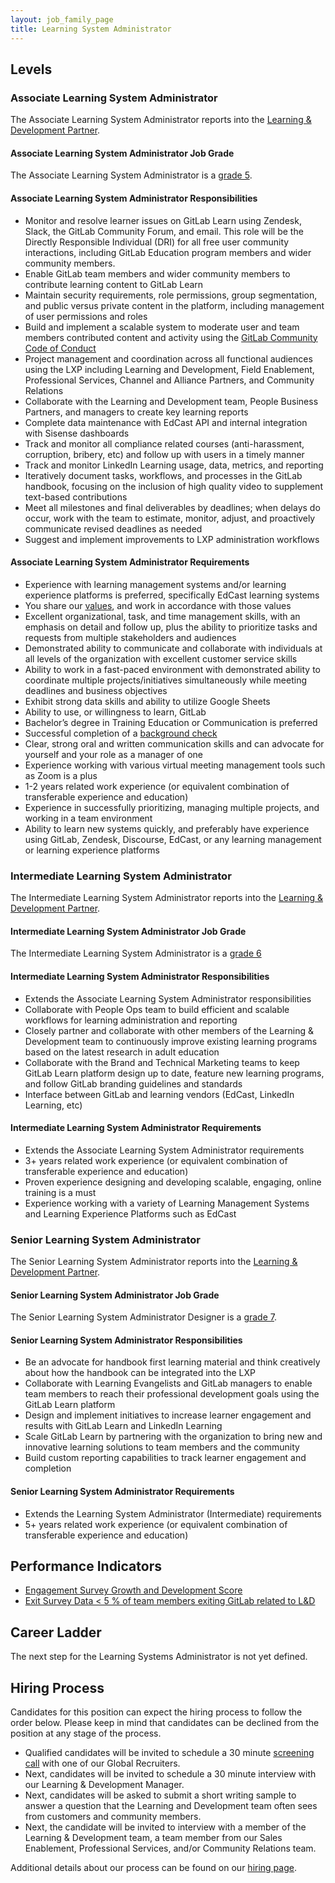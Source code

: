 ```yaml
---
layout: job_family_page
title: Learning System Administrator
---
```


## Levels

### Associate Learning System Administrator

The Associate Learning System Administrator reports into the [Learning & Development Partner](/job-families/people-ops/learning-development/#learning-and-development-partner).

#### Associate Learning System Administrator Job Grade

The Associate Learning System Administrator is a [grade 5](/handbook/total-rewards/compensation/compensation-calculator/#gitlab-job-grades).

#### Associate Learning System Administrator Responsibilities

- Monitor and resolve learner issues on GitLab Learn using Zendesk, Slack, the GitLab Community Forum, and email. This role will be the Directly Responsible Individual (DRI) for all free user community interactions, including GitLab Education program members and wider community members.
- Enable GitLab team members and wider community members to contribute learning content to GitLab Learn
- Maintain security requirements, role permissions, group segmentation, and public versus private content in the platform, including management of user permissions and roles 
- Build and implement a scalable system to moderate user and team members contributed content and activity using the [GitLab Community Code of Conduct](/community/contribute/code-of-conduct/)
- Project management and coordination across all functional audiences using the LXP including Learning and Development, Field Enablement, Professional Services, Channel and Alliance Partners, and Community Relations
- Collaborate with the Learning and Development team, People Business Partners, and managers to create key learning reports
- Complete data maintenance with EdCast API and internal integration with Sisense dashboards
- Track and monitor all compliance related courses (anti-harassment, corruption, bribery, etc) and follow up with users in a timely manner
- Track and monitor LinkedIn Learning usage, data, metrics, and reporting
- Iteratively document tasks, workflows, and processes in the GitLab handbook, focusing on the inclusion of high quality video to supplement text-based contributions
- Meet all milestones and final deliverables by deadlines; when delays do occur, work with the team to estimate, monitor, adjust, and proactively communicate revised deadlines as needed
- Suggest and implement improvements to LXP administration workflows

#### Associate Learning System Administrator Requirements

- Experience with learning management systems and/or learning experience platforms is preferred, specifically EdCast learning systems
- You share our [values](/handbook/values), and work in accordance with those values
- Excellent organizational, task, and time management skills, with an emphasis on detail and follow up, plus the ability to prioritize tasks and requests from multiple stakeholders and audiences
- Demonstrated ability to communicate and collaborate with individuals at all levels of the organization with excellent customer service skills
- Ability to work in a fast-paced environment with demonstrated ability to coordinate multiple projects/initiatives simultaneously while meeting deadlines and business objectives
- Exhibit strong data skills and ability to utilize Google Sheets
- Ability to use, or willingness to learn, GitLab
- Bachelor’s degree in Training Education or Communication is preferred
- Successful completion of a [background check](/handbook/people-group/code-of-conduct/#background-checks)
- Clear, strong oral and written communication skills and can advocate for yourself and your role as a manager of one
- Experience working with various virtual meeting management tools such as Zoom is a plus
- 1-2 years related work experience (or equivalent combination of transferable experience and education)
- Experience in successfully prioritizing, managing multiple projects, and working in a team environment
- Ability to learn new systems quickly, and preferably have experience using GitLab, Zendesk, Discourse, EdCast, or any learning management or learning experience platforms

### Intermediate Learning System Administrator

The Intermediate Learning System Administrator reports into the [Learning & Development Partner](/job-families/people-ops/learning-development/#learning-and-development-partner).

#### Intermediate Learning System Administrator Job Grade

The Intermediate Learning System Administrator is a [grade 6](/handbook/total-rewards/compensation/compensation-calculator/#gitlab-job-grades)

#### Intermediate Learning System Administrator Responsibilities

- Extends the Associate Learning System Administrator responsibilities
- Collaborate with People Ops team to build efficient and scalable workflows for learning administration and reporting
- Closely partner and collaborate with other members of the Learning & Development team to continuously improve existing learning programs based on the latest research in adult education
- Collaborate with the Brand and Technical Marketing teams to keep GitLab Learn platform design up to date, feature new learning programs, and follow GitLab branding guidelines and standards
- Interface between GitLab and learning vendors (EdCast, LinkedIn Learning, etc)

#### Intermediate Learning System Administrator Requirements

- Extends the Associate Learning System Administrator requirements
- 3+ years related work experience (or equivalent combination of transferable experience and education)
- Proven experience designing and developing scalable, engaging, online training is a must
- Experience working with a variety of Learning Management Systems and Learning Experience Platforms such as EdCast

### Senior Learning System Administrator

The Senior Learning System Administrator reports into the [Learning & Development Partner](/job-families/people-ops/learning-development/#learning-and-development-partner).

#### Senior Learning System Administrator Job Grade

The Senior Learning System Administrator Designer is a [grade 7](/handbook/total-rewards/compensation/compensation-calculator/#gitlab-job-grades).

#### Senior Learning System Administrator Responsibilities

- Be an advocate for handbook first learning material and think creatively about how the handbook can be integrated into the LXP
- Collaborate with Learning Evangelists and GitLab managers to enable team members to reach their professional development goals using the GitLab Learn platform
- Design and implement initiatives to increase learner engagement and results with GitLab Learn and LinkedIn Learning
- Scale GitLab Learn by partnering with the organization to bring new and innovative learning solutions to team members and the community
- Build custom reporting capabilities to track learner engagement and completion

#### Senior Learning System Administrator Requirements

- Extends the Learning System Administrator (Intermediate) requirements
- 5+ years related work experience (or equivalent combination of transferable experience and education)

## Performance Indicators

- [Engagement Survey Growth and Development Score](https://about.gitlab.com/handbook/people-group/learning-and-development/#performance-indicators)
- [Exit Survey Data < 5 % of team members exiting GitLab related to L&D](https://about.gitlab.com/handbook/people-group/learning-and-development/#performance-indicators)

## Career Ladder

The next step for the Learning Systems Administrator is not yet defined.

## Hiring Process

Candidates for this position can expect the hiring process to follow the order below. Please keep in mind that candidates can be declined from the position at any stage of the process.

- Qualified candidates will be invited to schedule a 30 minute [screening call](/handbook/hiring/interviewing/#screening-call) with one of our Global Recruiters.
- Next, candidates will be invited to schedule a 30 minute interview with our Learning & Development Manager.
- Next, candidates will be asked to submit a short writing sample to answer a question that the Learning and Development team often sees from customers and community members.
- Next, the candidate will be invited to interview with a member of the Learning & Development team, a team member from our Sales Enablement, Professional Services, and/or Community Relations team.

Additional details about our process can be found on our [hiring page](/handbook/hiring/).
